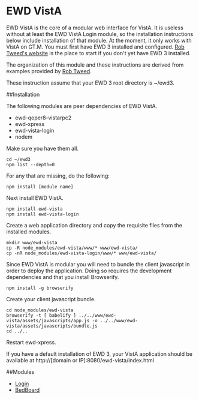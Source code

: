 # EWD VistA

EWD VistA is the core of a modular web interface for VistA. It is useless without at least the EWD VistA Login module, so the installation instructions below include installation of that module. At the moment, it only works with VistA on GT.M. You must first have EWD 3 installed and configured. [Rob Tweed's website](http://ec2.mgateway.com/ewd/ws/index.html#) is the place to start if you don't yet have EWD 3 installed.

The organization of this module and these instructions are derived from examples provided by [Rob Tweed](https://github.com/robtweed).

These instruction assume that your EWD 3 root directory is ~/ewd3.

##Installation

The following modules are peer dependencies of EWD VistA.

* ewd-qoper8-vistarpc2
* ewd-xpress
* ewd-vista-login
* nodem

Make sure you have them all.

````
cd ~/ewd3
npm list --depth=0
````

For any that are missing, do the following:

````
npm install [module name]
````

Next install EWD VistA.

````
npm install ewd-vista
npm install ewd-vista-login
````

Create a web application directory and copy the requisite files from the installed modules.

````
mkdir www/ewd-vista
cp -R node_modules/ewd-vista/www/* www/ewd-vista/
cp -nR node_modules/ewd-vista-login/www/* www/ewd-vista/
````

Since EWD VistA is modular you will need to bundle the client javascript in order to deploy the application. Doing so requires the development dependencies and that you install Browserify.

````
npm install -g browserify
````

Create your client javascript bundle.

````
cd node_modules/ewd-vista
browserify -t [ babelify ] ../../www/ewd-vista/assets/javascripts/app.js -o ../../www/ewd-vista/assets/javascripts/bundle.js
cd ../..
````

Restart ewd-xpress.

If you have a default installation of EWD 3, your VistA application should be available at http://[domain or IP]:8080/ewd-vista/index.html

##Modules

* [Login](https://github.com/shabiel/ewd-vista-login)
* [BedBoard](https://github.com/shabiel/ewd-vista-bedboard)
